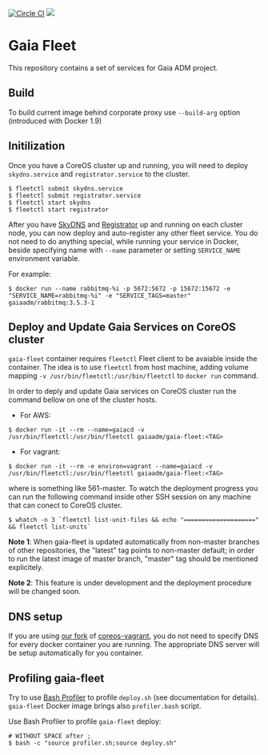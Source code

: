 [![Circle CI](https://circleci.com/gh/gaia-adm/gaia-fleet.svg?style=svg)](https://circleci.com/gh/gaia-adm/gaia-fleet)
[![](https://badge.imagelayers.io/gaiaadm/gaia-fleet:latest.svg)](https://imagelayers.io/?images=gaiaadm/gaia-fleet:latest 'Get your own badge on imagelayers.io')

# Gaia Fleet

This repository contains a set of services for Gaia ADM project.

## Build

To build current image behind corporate proxy use `--build-arg` option (introduced with Docker 1.9)

## Initilization

Once you have a CoreOS cluster up and running, you will need to deploy `skydns.service` and `registrator.service` to the cluster.

```
$ fleetctl submit skydns.service
$ fleetctl submit registrator.service
$ fleetctl start skydns
$ fleetctl start registrator
```

After you have [SkyDNS](https://github.com/skynetservices/skydns) and [Registrator](https://github.com/gliderlabs/registrator) up and running on each cluster node, you can now deploy and auto-register any other fleet service.
You do not need to do anything special, while running your service in Docker, beside specifying name with `--name` parameter or setting `SERVICE_NAME` environment variable.

For example:
```
$ docker run --name rabbitmq-%i -p 5672:5672 -p 15672:15672 -e "SERVICE_NAME=rabbitmq-%i" -e "SERVICE_TAGS=master" gaiaadm/rabbitmq:3.5.3-1
```

## Deploy and Update Gaia Services on CoreOS cluster

`gaia-fleet` container requires `fleetctl` Fleet client to be avaiable inside the container. The idea is to use `fleetctl` from host machine, adding volume mapping `-v /usr/bin/fleetctl:/usr/bin/fleetctl` to `docker run` command.

In order to deply and update Gaia services on CoreOS cluster run the command bellow on one of the cluster hosts.
* For AWS:
```
$ docker run -it --rm --name=gaiacd -v /usr/bin/fleetctl:/usr/bin/fleetctl gaiaadm/gaia-fleet:<TAG>
```
* For vagrant:
```
$ docker run -it --rm -e environ=vagrant --name=gaiacd -v /usr/bin/fleetctl:/usr/bin/fleetctl gaiaadm/gaia-fleet:<TAG>
```
where <TAG> is something like 561-master.
To watch the deployment progress you can run the following command inside other SSH session on any machine that can conect to CoreOS cluster.

```
$ whatch -n 3 `fleetctl list-unit-files && echo "====================" && fleetctl list-units`
```

**Note 1**: When gaia-fleet is updated automatically from non-master branches of other repositories, the "latest" tag points to non-master default; in order to run the latest image of master branch, "master" tag should be mentioned explicitely.

**Note 2**: This feature is under development and the deployment procedure will be changed soon.

## DNS setup

If you are using [our fork](https://github.com/gaia-adm/coreos-vagrant) of [coreos-vagrant](https://github.com/coreos/coreos-vagrant), you do not need to specify DNS for every docker container you are running. The appropriate DNS server will be setup automatically for you container.

## Profiling gaia-fleet

Try to use [Bash Profiler](https://github.com/F-Hauri/bashProfiler) to profile `deploy.sh` (see documentation for details). `gaia-fleet` Docker image brings also `profiler.bash` script.

Use Bash Profiler to profile `gaia-fleet` deploy:
```
# WITHOUT SPACE after ;
$ bash -c "source profiler.sh;source deploy.sh"
```

